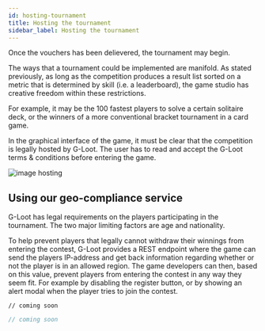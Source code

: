 ```yaml
---
id: hosting-tournament
title: Hosting the tournament
sidebar_label: Hosting the tournament
---
```


Once the vouchers has been delievered, the tournament may begin.

The ways that a tournament could be implemented are manifold. As stated previously, as long as the competition produces a result list sorted on a metric that is determined by skill (i.e. a leaderboard), the game studio has creative freedom within these restrictions.

For example, it may be the 100 fastest players to solve a certain solitaire deck, or the winners of a more conventional bracket tournament in a card game.

In the graphical interface of the game, it must be clear that the competition is legally hosted by G-Loot. The user has to read and accept the G-Loot terms & conditions before entering the game.

![image hosting](assets/voucher/hosting.png)

## Using our geo-compliance service

G-Loot has legal requirements on the players participating in the tournament. The two major limiting factors are age and nationality.

To help prevent players that legally cannot withdraw their winnings from entering the contest, G-Loot provides a REST endpoint where the game can send the players IP-address and get back information regarding whether or not the player is in an allowed region. The game developers can then, based on this value, prevent players from entering the contest in any way they seem fit. For example by disabling the register button, or by showing an alert modal when the player tries to join the contest.

<!--DOCUSAURUS_CODE_TABS-->
<!--Javascript-->

```nodeJs
// coming soon
```

<!--Kotlin-->

```kotlin
// coming soon
```

<!--END_DOCUSAURUS_CODE_TABS-->
